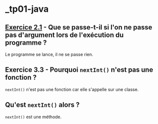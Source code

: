 # _tp01-java

## <u>Exercice 2.1</u> - Que se passe-t-il si l'on ne passe pas d'argument lors de l'exécution du programme ?

Le programme se lance, il ne se passe rien.

## Exercice 3.3 - Pourquoi `nextInt()` n'est pas une fonction ?

`nextInt()` n'est pas une fonction car elle s'appelle sur une classe.

## Qu'est `nextInt()` alors ?

`nextInt()` est une méthode.
 

